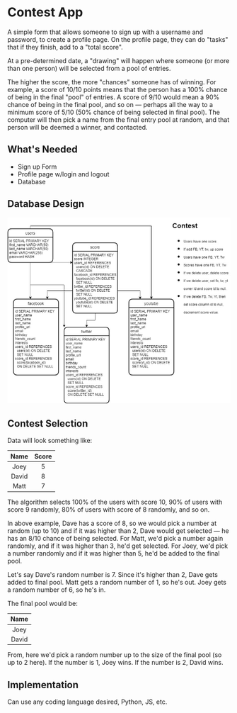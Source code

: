 # Contest App

A simple form that allows someone to sign up with a username and password, to create a profile page.  On the profile page, they can do "tasks" that if they finish, add to a "total score".  

At a pre-determined date, a "drawing" will happen where someone (or more than one person) will be selected from a pool of entries.

The higher the score, the more "chances" someone has of winning. For example, a score of 10/10 points means that the person has a 100% chance of being in the final "pool" of entries.  A score of 9/10 would mean a 90% chance of being in the final pool, and so on — perhaps all the way to a minimum score of 5/10 (50% chance of being selected in final pool).   The computer will then pick a name from the final entry pool at random, and that person will be deemed a winner, and contacted.

## What's Needed

- Sign up Form
- Profile page w/login and logout
- Database

## Database Design

![Contest](ContestDB.jpg)

## Contest Selection

Data will look something like:

Name | Score
|:---:|:---:|
| Joey | 5 |
| David | 8 |
| Matt | 7 |


The algorithm selects 100% of the users with score 10, 90% of users with score 9 randomly, 80% of users with score of 8 randomly, and so on.

In above example, Dave has a score of 8, so we would pick a number at random (up to 10) and if it was higher than 2, Dave would get selected — he has an 8/10 chance of being selected.   For Matt, we'd pick a number again randomly, and if it was higher than 3, he'd get selected.  For Joey, we'd pick a number randomly and if it was higher than 5, he'd be added to the final pool.

Let's say Dave's random number is 7.  Since it's higher than 2, Dave gets added to final pool.  Matt gets a random number of 1, so he's out.  Joey gets a random number of 6, so he's in.

The final pool would be:

| Name | 
|:-----:|
| Joey | 
| David|


From, here we'd pick a random number up to the size of the final pool (so up to 2 here).  If the number is 1, Joey wins.  If the number is 2, David wins.

## Implementation

Can use any coding language desired, Python, JS, etc.
